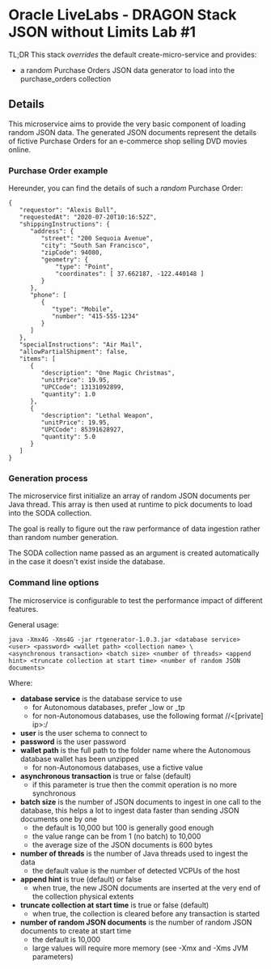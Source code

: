 # Oracle LiveLabs - DRAGON Stack JSON without Limits Lab #1
TL;DR This stack _overrides_ the default create-micro-service and provides:
- a random Purchase Orders JSON data generator to load into the purchase_orders collection

## Details
This microservice aims to provide the very basic component of loading random JSON data. 
The generated JSON documents represent the details of fictive Purchase Orders for an e-commerce shop
selling DVD movies online.

### Purchase Order example
Hereunder, you can find the details of such a _random_ Purchase Order:

```
{
   "requestor": "Alexis Bull",
   "requestedAt": "2020-07-20T10:16:52Z",
   "shippingInstructions": {
      "address": {
         "street": "200 Sequoia Avenue",
         "city": "South San Francisco",
         "zipCode": 94080,
         "geometry": {
             "type": "Point",
             "coordinates": [ 37.662187, -122.440148 ]
         }
      },
      "phone": [
         {
            "type": "Mobile",
            "number": "415-555-1234"
         }
      ]
   },
   "specialInstructions": "Air Mail",
   "allowPartialShipment": false,
   "items": [
      {
         "description": "One Magic Christmas",
         "unitPrice": 19.95,
         "UPCCode": 13131092899,
         "quantity": 1.0
      },
      {
         "description": "Lethal Weapon",
         "unitPrice": 19.95,
         "UPCCode": 85391628927,
         "quantity": 5.0
      }
   ]
}
```

### Generation process

The microservice first initialize an array of random JSON documents per Java thread. 
This array is then used at runtime to pick documents to load into the SODA collection.

The goal is really to figure out the raw performance of data ingestion rather than random 
number generation.

The SODA collection name passed as an argument is created automatically in the case it doesn't
exist inside the database.

### Command line options

The microservice is configurable to test the performance impact of different features.

General usage:
```
java -Xmx4G -Xms4G -jar rtgenerator-1.0.3.jar <database service> <user> <password> <wallet path> <collection name> \
<asynchronous transaction> <batch size> <number of threads> <append hint> <truncate collection at start time> <number of random JSON documents>
```

Where:
- **database service** is the database service to use
  - for Autonomous databases, prefer _low or _tp
  - for non-Autonomous databases, use the following format //<[private] ip>:<port>/<database service name>
- **user** is the user schema to connect to
- **password** is the user password
- **wallet path** is the full path to the folder name where the Autonomous database wallet has been unzipped
  - for non-Autonomous databases, use a fictive value
- **asynchronous transaction** is true or false (default)
  - if this parameter is true then the commit operation is no more synchronous
- **batch size** is the number of JSON documents to ingest in one call to the database, this helps a lot to ingest data faster than sending JSON documents one by one
  - the default is 10,000 but 100 is generally good enough
  - the value range can be from 1 (no batch) to 10,000
  - the average size of the JSON documents is 600 bytes
- **number of threads** is the number of Java threads used to ingest the data
  - the default value is the number of detected VCPUs of the host
- **append hint** is true (default) or false
  - when true, the new JSON documents are inserted at the very end of the collection physical extents
- **truncate collection at start time** is true or false (default)
  - when true, the collection is cleared before any transaction is started
- **number of random JSON documents** is the number of random JSON documents to create at start time
  - the default is 10,000
  - large values will require more memory (see -Xmx and -Xms JVM parameters)


